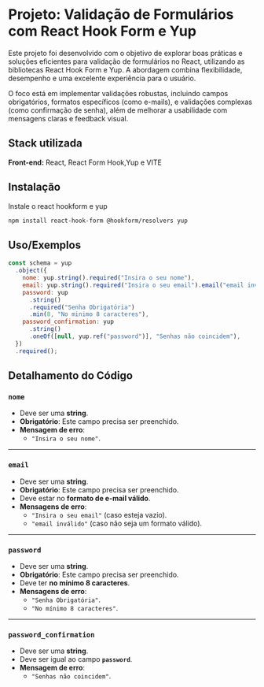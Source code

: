 
# Projeto: Validação de Formulários com React Hook Form e Yup

Este projeto foi desenvolvido com o objetivo de explorar boas práticas e soluções eficientes para validação de formulários no React, utilizando as bibliotecas React Hook Form e Yup. A abordagem combina flexibilidade, desempenho e uma excelente experiência para o usuário.

O foco está em implementar validações robustas, incluindo campos obrigatórios, formatos específicos (como e-mails), e validações complexas (como confirmação de senha), além de melhorar a usabilidade com mensagens claras e feedback visual.

## Stack utilizada

**Front-end:** React, React Form Hook,Yup e VITE




## Instalação

Instale o react hookform e yup

```bash
npm install react-hook-form @hookform/resolvers yup

```
    
## Uso/Exemplos

```javascript
const schema = yup
  .object({
    nome: yup.string().required("Insira o seu nome"),
    email: yup.string().required("Insira o seu email").email("email inválido"),
    password: yup
      .string()
      .required("Senha Obrigatória")
      .min(8, "No minimo 8 caracteres"),
    password_confirmation: yup
      .string()
      .oneOf([null, yup.ref("password")], "Senhas não coincidem"),
  })
  .required();
```

  
 ## Detalhamento do Código

### `nome`
- Deve ser uma **string**.
- **Obrigatório**: Este campo precisa ser preenchido.
- **Mensagem de erro**:
  - `"Insira o seu nome"`.

---

### `email`
- Deve ser uma **string**.
- **Obrigatório**: Este campo precisa ser preenchido.
- Deve estar no **formato de e-mail válido**.
- **Mensagens de erro**:
  - `"Insira o seu email"` (caso esteja vazio).
  - `"email inválido"` (caso não seja um formato válido).

---

### `password`
- Deve ser uma **string**.
- **Obrigatório**: Este campo precisa ser preenchido.
- Deve ter **no mínimo 8 caracteres**.
- **Mensagens de erro**:
  - `"Senha Obrigatória"`.
  - `"No mínimo 8 caracteres"`.

---

### `password_confirmation`
- Deve ser uma **string**.
- Deve ser igual ao campo **`password`**.
- **Mensagem de erro**:
  - `"Senhas não coincidem"`.

```
    
